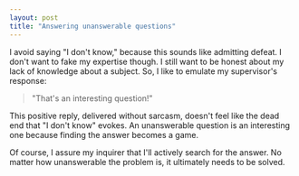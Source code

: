 ```yaml
---
layout: post
title: "Answering unanswerable questions"
---
```


I avoid saying "I don't know," because this sounds like admitting defeat. I don't want to fake my expertise though. I still want to be honest about my lack of knowledge about a subject. So, I like to emulate my supervisor's response:

> "That's an interesting question!"

This positive reply, delivered without sarcasm, doesn't feel like the dead end that "I don't know" evokes. An unanswerable question is an interesting one because finding the answer becomes a game.

Of course, I assure my inquirer that I'll actively search for the answer. No matter how unanswerable the problem is, it ultimately needs to be solved.
